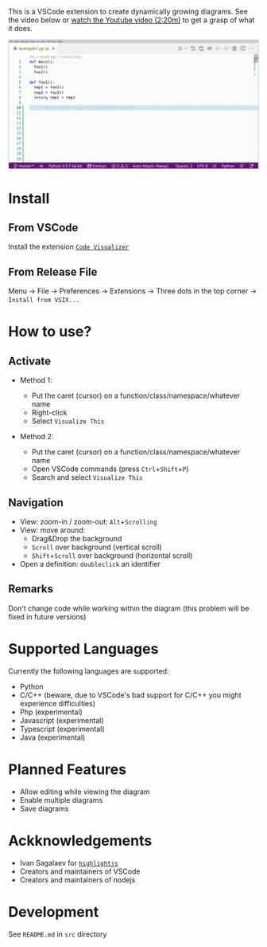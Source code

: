 This is a VSCode extension to create dynamically growing diagrams. See the video below or [watch the Youtube video (2:20m)](https://youtu.be/CesCUSQTRLg) to get a grasp of what it does.

![Quick example video](./media_marketplace/quick_example.gif)


Install
========

From VSCode
------------
Install the extension [`Code Visualizer`](https://marketplace.visualstudio.com/items?itemName=visualprogrammingx.SourceCodeVisualizer)


From Release File
------------------
Menu → File → Preferences → Extensions → Three dots in the top corner → `Install from VSIX...`


How to use?
===========

## Activate

- Method 1:
  - Put the caret (cursor) on a function/class/namespace/whatever name
  - Right-click
  - Select `Visualize This`

- Method 2:
   - Put the caret (cursor) on a function/class/namespace/whatever name
   - Open VSCode commands (press `Ctrl`+`Shift`+`P`)
   - Search and select `Visualize This`



## Navigation

- View: zoom-in / zoom-out: `Alt`+`Scrolling`
- View: move around:
   - Drag&Drop the background
   - `Scroll` over background (vertical scroll)
   - `Shift`+`Scroll` over background (horizontal scroll)
- Open a definition: `doubleclick` an identifier



## Remarks

Don't change code while working within the diagram (this problem will be fixed in future versions)




Supported Languages
===================
Currently the following languages are supported:
- Python
- C/C++ (beware, due to VSCode's bad support for C/C++ you might experience difficulties)
- Php (experimental)
- Javascript (experimental)
- Typescript (experimental)
- Java (experimental)


Planned Features
=================
- Allow editing while viewing the diagram
- Enable multiple diagrams
- Save diagrams


Ackknowledgements
===================

- Ivan Sagalaev for [`highlightjs`](https://highlightjs.org/)
- Creators and maintainers of VSCode
- Creators and maintainers of nodejs


Development
============
See `README.md` in `src` directory

